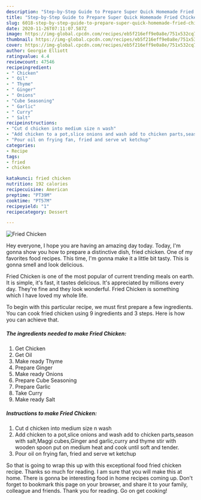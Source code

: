 ```yaml
---
description: "Step-by-Step Guide to Prepare Super Quick Homemade Fried Chicken"
title: "Step-by-Step Guide to Prepare Super Quick Homemade Fried Chicken"
slug: 6018-step-by-step-guide-to-prepare-super-quick-homemade-fried-chicken
date: 2020-11-26T07:11:07.587Z
image: https://img-global.cpcdn.com/recipes/eb5f216eff9e0a8e/751x532cq70/fried-chicken-recipe-main-photo.jpg
thumbnail: https://img-global.cpcdn.com/recipes/eb5f216eff9e0a8e/751x532cq70/fried-chicken-recipe-main-photo.jpg
cover: https://img-global.cpcdn.com/recipes/eb5f216eff9e0a8e/751x532cq70/fried-chicken-recipe-main-photo.jpg
author: Georgie Elliott
ratingvalue: 4.4
reviewcount: 47546
recipeingredient:
- " Chicken"
- " Oil"
- " Thyme"
- " Ginger"
- " Onions"
- "Cube Seasoning"
- " Garlic"
- " Curry"
- " Salt"
recipeinstructions:
- "Cut d chicken into medium size n wash"
- "Add chicken to a pot,slice onions and wash add to chicken parts,season with salt,Maggi cubes,Ginger and garlic,curry and thyme stir with wooden spoon put on medium heat and cook until soft and tender."
- "Pour oil on frying fan, fried and serve wt ketchup"
categories:
- Recipe
tags:
- fried
- chicken

katakunci: fried chicken 
nutrition: 192 calories
recipecuisine: American
preptime: "PT39M"
cooktime: "PT57M"
recipeyield: "1"
recipecategory: Dessert

---
```



![Fried Chicken](https://img-global.cpcdn.com/recipes/eb5f216eff9e0a8e/751x532cq70/fried-chicken-recipe-main-photo.jpg)

Hey everyone, I hope you are having an amazing day today. Today, I'm gonna show you how to prepare a distinctive dish, fried chicken. One of my favorites food recipes. This time, I'm gonna make it a little bit tasty. This is gonna smell and look delicious.

Fried Chicken is one of the most popular of current trending meals on earth. It is simple, it's fast, it tastes delicious. It's appreciated by millions every day. They're fine and they look wonderful. Fried Chicken is something which I have loved my whole life.




To begin with this particular recipe, we must first prepare a few ingredients. You can cook fried chicken using 9 ingredients and 3 steps. Here is how you can achieve that.

<!--inarticleads1-->

##### The ingredients needed to make Fried Chicken:

1. Get  Chicken
1. Get  Oil
1. Make ready  Thyme
1. Prepare  Ginger
1. Make ready  Onions
1. Prepare Cube Seasoning
1. Prepare  Garlic
1. Take  Curry
1. Make ready  Salt




<!--inarticleads2-->

##### Instructions to make Fried Chicken:

1. Cut d chicken into medium size n wash
1. Add chicken to a pot,slice onions and wash add to chicken parts,season with salt,Maggi cubes,Ginger and garlic,curry and thyme stir with wooden spoon put on medium heat and cook until soft and tender.
1. Pour oil on frying fan, fried and serve wt ketchup




So that is going to wrap this up with this exceptional food fried chicken recipe. Thanks so much for reading. I am sure that you will make this at home. There is gonna be interesting food in home recipes coming up. Don't forget to bookmark this page on your browser, and share it to your family, colleague and friends. Thank you for reading. Go on get cooking!

